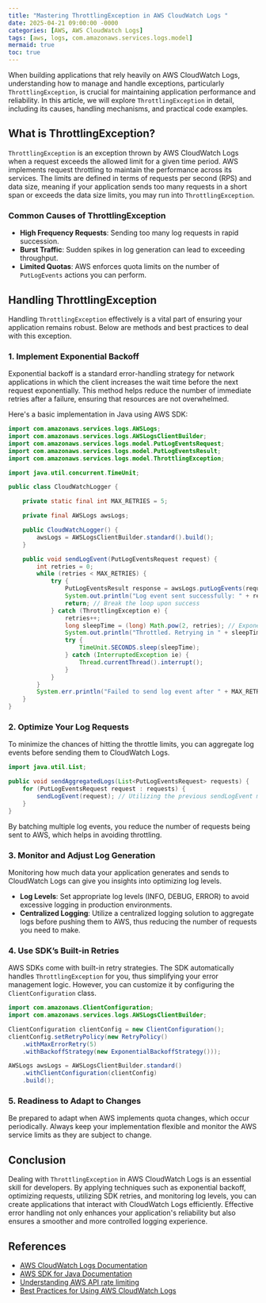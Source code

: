 ```yaml
---
title: "Mastering ThrottlingException in AWS CloudWatch Logs "
date: 2025-04-21 09:00:00 -0000
categories: [AWS, AWS CloudWatch Logs]
tags: [aws, logs, com.amazonaws.services.logs.model]
mermaid: true
toc: true
---
```



When building applications that rely heavily on AWS CloudWatch Logs, understanding how to manage and handle exceptions, particularly `ThrottlingException`, is crucial for maintaining application performance and reliability. In this article, we will explore `ThrottlingException` in detail, including its causes, handling mechanisms, and practical code examples. 

## What is ThrottlingException?

`ThrottlingException` is an exception thrown by AWS CloudWatch Logs when a request exceeds the allowed limit for a given time period. AWS implements request throttling to maintain the performance across its services. The limits are defined in terms of requests per second (RPS) and data size, meaning if your application sends too many requests in a short span or exceeds the data size limits, you may run into `ThrottlingException`.

### Common Causes of ThrottlingException

- **High Frequency Requests**: Sending too many log requests in rapid succession.
- **Burst Traffic**: Sudden spikes in log generation can lead to exceeding throughput.
- **Limited Quotas**: AWS enforces quota limits on the number of `PutLogEvents` actions you can perform.

## Handling ThrottlingException

Handling `ThrottlingException` effectively is a vital part of ensuring your application remains robust. Below are methods and best practices to deal with this exception.

### 1. Implement Exponential Backoff

Exponential backoff is a standard error-handling strategy for network applications in which the client increases the wait time before the next request exponentially. This method helps reduce the number of immediate retries after a failure, ensuring that resources are not overwhelmed. 

Here's a basic implementation in Java using AWS SDK:

```java
import com.amazonaws.services.logs.AWSLogs;
import com.amazonaws.services.logs.AWSLogsClientBuilder;
import com.amazonaws.services.logs.model.PutLogEventsRequest;
import com.amazonaws.services.logs.model.PutLogEventsResult;
import com.amazonaws.services.logs.model.ThrottlingException;

import java.util.concurrent.TimeUnit;

public class CloudWatchLogger {

    private static final int MAX_RETRIES = 5;

    private final AWSLogs awsLogs;

    public CloudWatchLogger() {
        awsLogs = AWSLogsClientBuilder.standard().build();
    }

    public void sendLogEvent(PutLogEventsRequest request) {
        int retries = 0;
        while (retries < MAX_RETRIES) {
            try {
                PutLogEventsResult response = awsLogs.putLogEvents(request);
                System.out.println("Log event sent successfully: " + response);
                return; // Break the loop upon success
            } catch (ThrottlingException e) {
                retries++;
                long sleepTime = (long) Math.pow(2, retries); // Exponential backoff
                System.out.println("Throttled. Retrying in " + sleepTime + " seconds...");
                try {
                    TimeUnit.SECONDS.sleep(sleepTime);
                } catch (InterruptedException ie) {
                    Thread.currentThread().interrupt();
                }
            }
        }
        System.err.println("Failed to send log event after " + MAX_RETRIES + " attempts.");
    }
}
```

### 2. Optimize Your Log Requests 

To minimize the chances of hitting the throttle limits, you can aggregate log events before sending them to CloudWatch Logs.

```java
import java.util.List;

public void sendAggregatedLogs(List<PutLogEventsRequest> requests) {
    for (PutLogEventsRequest request : requests) {
        sendLogEvent(request); // Utilizing the previous sendLogEvent method
    }
}
```

By batching multiple log events, you reduce the number of requests being sent to AWS, which helps in avoiding throttling.

### 3. Monitor and Adjust Log Generation 

Monitoring how much data your application generates and sends to CloudWatch Logs can give you insights into optimizing log levels.

- **Log Levels**: Set appropriate log levels (INFO, DEBUG, ERROR) to avoid excessive logging in production environments.
- **Centralized Logging**: Utilize a centralized logging solution to aggregate logs before pushing them to AWS, thus reducing the number of requests you need to make.

### 4. Use SDK’s Built-in Retries

AWS SDKs come with built-in retry strategies. The SDK automatically handles `ThrottlingException` for you, thus simplifying your error management logic. However, you can customize it by configuring the `ClientConfiguration` class. 

```java
import com.amazonaws.ClientConfiguration;
import com.amazonaws.services.logs.AWSLogsClientBuilder;

ClientConfiguration clientConfig = new ClientConfiguration();
clientConfig.setRetryPolicy(new RetryPolicy()
    .withMaxErrorRetry(5)
    .withBackoffStrategy(new ExponentialBackoffStrategy()));

AWSLogs awsLogs = AWSLogsClientBuilder.standard()
    .withClientConfiguration(clientConfig)
    .build();
```

### 5. Readiness to Adapt to Changes

Be prepared to adapt when AWS implements quota changes, which occur periodically. Always keep your implementation flexible and monitor the AWS service limits as they are subject to change.

## Conclusion

Dealing with `ThrottlingException` in AWS CloudWatch Logs is an essential skill for developers. By applying techniques such as exponential backoff, optimizing requests, utilizing SDK retries, and monitoring log levels, you can create applications that interact with CloudWatch Logs efficiently. Effective error handling not only enhances your application's reliability but also ensures a smoother and more controlled logging experience.

## References

- [AWS CloudWatch Logs Documentation](https://docs.aws.amazon.com/AmazonCloudWatch/latest/logs/what-is-cloudwatch-logs.html)
- [AWS SDK for Java Documentation](https://docs.aws.amazon.com/sdk-for-java/latest/developer-guide/home.html)
- [Understanding AWS API rate limiting](https://aws.amazon.com/blogs/aws/understanding-aws-api-rate-limits/)
- [Best Practices for Using AWS CloudWatch Logs](https://aws.amazon.com/blogs/aws/new-amazon-cloudwatch-logs/)